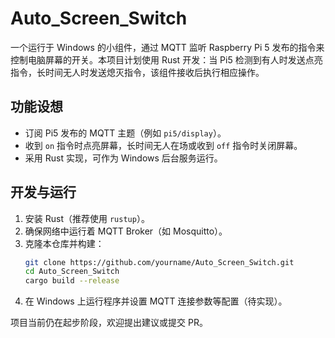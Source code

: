 # Auto_Screen_Switch

一个运行于 Windows 的小组件，通过 MQTT 监听 Raspberry Pi 5 发布的指令来控制电脑屏幕的开关。本项目计划使用 Rust 开发：当 Pi5 检测到有人时发送点亮指令，长时间无人时发送熄灭指令，该组件接收后执行相应操作。

## 功能设想

- 订阅 Pi5 发布的 MQTT 主题（例如 `pi5/display`）。
- 收到 `on` 指令时点亮屏幕，长时间无人在场或收到 `off` 指令时关闭屏幕。
- 采用 Rust 实现，可作为 Windows 后台服务运行。

## 开发与运行

1. 安装 Rust（推荐使用 `rustup`）。
2. 确保网络中运行着 MQTT Broker（如 Mosquitto）。
3. 克隆本仓库并构建：
   ```bash
   git clone https://github.com/yourname/Auto_Screen_Switch.git
   cd Auto_Screen_Switch
   cargo build --release
   ```
4. 在 Windows 上运行程序并设置 MQTT 连接参数等配置（待实现）。

项目当前仍在起步阶段，欢迎提出建议或提交 PR。

